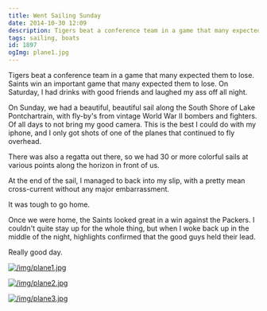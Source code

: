 ```yaml
---
title: Went Sailing Sunday
date: 2014-10-30 12:09
description: Tigers beat a conference team in a game that many expected them to lose.  Saints win an important game that many expected them to lose.  On Saturday, I had drinks with good friends and laughed my ass off all night.
tags: sailing, boats
id: 1897
ogImg: plane1.jpg
---
```

Tigers beat a conference team in a game that many expected them to lose.  Saints win an important game that many expected them to lose.  On Saturday, I had drinks with good friends and laughed my ass off all night.

On Sunday, we had a beautiful, beautiful sail along the South Shore of Lake Pontchartrain, with fly-by's from vintage World War II bombers and fighters.  Of all days to not bring my good camera.  This is the best I could do with my iphone, and I only got shots of one of the planes that continued to fly overhead.

There was also a regatta out there, so we had 30 or more colorful sails at various points along the horizon in front of us.

At the end of the sail, I managed to back into my slip, with a pretty mean cross-current without any major embarrassment.

It was tough to go home.

Once we were home, the Saints looked great in a win against the Packers.  I couldn't quite stay up for the whole thing, but when I woke back up in the middle of the night, highlights confirmed that the good guys held their lead.

Really good day. 

<a class="lightview centered" href="/img/plane1.jpg" data-lightview-caption="" data-lightview-group="group1"><img src="/img/plane1.jpg" alt="/img/plane1.jpg"><br><span class="caption"></span></a>

<a class="lightview centered" href="/img/plane2.jpg" data-lightview-caption="" data-lightview-group="group1"><img src="/img/plane2.jpg" alt="/img/plane2.jpg"><br><span class="caption"></span></a>

<a class="lightview centered" href="/img/plane3.jpg" data-lightview-caption="" data-lightview-group="group1"><img src="/img/plane3.jpg" alt="/img/plane3.jpg"><br><span class="caption"></span></a>
